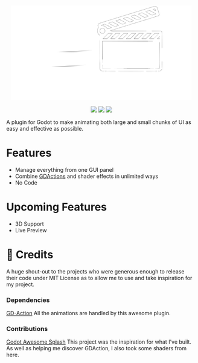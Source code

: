 <p align="center">
    <img src="media/logo.png"
        height="250">
</p>

</p>
<p align="center">
    <img src="https://img.shields.io/badge/Godot-4.0.1-blue">
    <img src="https://img.shields.io/badge/status-not%20functional-red">
    <img src ="https://img.shields.io/badge/version-0.6.6-brightgreen">
</p>

A plugin for Godot to make animating both large and small chunks of UI as easy and effective as possible. 

# Features
- Manage everything from one GUI panel
- Combine [GDActions](https://github.com/duongvituan/godot-action-animation-framework) and shader effects in unlimited ways
- No Code

# Upcoming Features
- 3D Support
- Live Preview

# 🥰 Credits
A huge shout-out to the projects who were generous enough to release their code under MIT License as to allow me to use and take inspiration for my project.
### Dependencies
[GD-Action](https://github.com/duongvituan/godot-action-animation-framework)
All the animations are handled by this awesome plugin.
### Contributions
[Godot Awesome Splash](https://github.com/duongvituan/godot-awesome-splash)
This project was the inspiration for what I've built. As well as helping me discover GDAction, I also took some shaders from here.